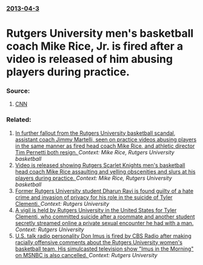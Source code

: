 ### [2013-04-3](/news/2013/04/3/index.md)

# Rutgers University men's basketball coach Mike Rice, Jr. is fired after a video is released of him abusing players during practice. 




### Source:

1. [CNN](http://www.cnn.com/2013/04/03/sport/rutgers-video-attack)

### Related:

1. [In further fallout from the Rutgers University basketball scandal, assistant coach Jimmy Martelli, seen on practice videos abusing players in the same manner as fired head coach Mike Rice, and athletic director Tim Pernetti both resign. ](/news/2013/04/5/in-further-fallout-from-the-rutgers-university-basketball-scandal-assistant-coach-jimmy-martelli-seen-on-practice-videos-abusing-players-i.md) _Context: Mike Rice, Rutgers University basketball_
2. [Video is released showing Rutgers Scarlet Knights men's basketball head coach Mike Rice assaulting and yelling obscenities and slurs at his players during practice. ](/news/2013/04/2/video-is-released-showing-rutgers-scarlet-knights-men-s-basketball-head-coach-mike-rice-assaulting-and-yelling-obscenities-and-slurs-at-his.md) _Context: Mike Rice, Rutgers University basketball_
3. [Former Rutgers University student Dharun Ravi is found guilty of a hate crime and invasion of privacy for his role in the suicide of Tyler Clementi. ](/news/2012/03/16/former-rutgers-university-student-dharun-ravi-is-found-guilty-of-a-hate-crime-and-invasion-of-privacy-for-his-role-in-the-suicide-of-tyler-c.md) _Context: Rutgers University_
4. [A vigil is held by Rutgers University in the United States for Tyler Clementi, who committed suicide after a roommate and another student secretly streamed online a private sexual encounter he had with a man. ](/news/2010/10/4/a-vigil-is-held-by-rutgers-university-in-the-united-states-for-tyler-clementi-who-committed-suicide-after-a-roommate-and-another-student-se.md) _Context: Rutgers University_
5. [ U.S. talk radio personality Don Imus is fired by CBS Radio  after making racially offensive comments about the Rutgers University women's basketball team. His simulcasted television show "Imus in the Morning" on MSNBC is also cancelled. ](/news/2007/04/12/u-s-talk-radio-personality-don-imus-is-fired-by-cbs-radio-after-making-racially-offensive-comments-about-the-rutgers-university-women-s-b.md) _Context: Rutgers University_
